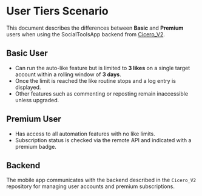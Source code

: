 # User Tiers Scenario

This document describes the differences between **Basic** and **Premium** users when using the SocialToolsApp backend from [Cicero_V2](https://github.com/cicero78M/Cicero_V2.git).

## Basic User

- Can run the auto-like feature but is limited to **3 likes** on a single target account within a rolling window of **3 days**.
- Once the limit is reached the like routine stops and a log entry is displayed.
- Other features such as commenting or reposting remain inaccessible unless upgraded.

## Premium User

- Has access to all automation features with no like limits.
- Subscription status is checked via the remote API and indicated with a premium badge.

## Backend

The mobile app communicates with the backend described in the `Cicero_V2` repository for managing user accounts and premium subscriptions.
